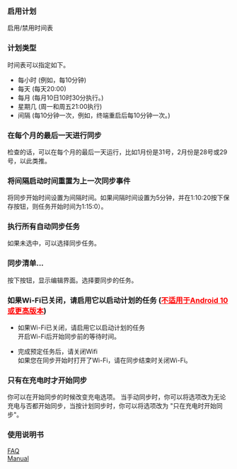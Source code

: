 ### 启用计划<br>

启用/禁用时间表<br>

### 计划类型<br>

时间表可以指定如下。<br>

- 每小时 (例如，每10分钟)<br>
- 每天 (每天20:00)<br>
- 每月 (每月10日10时30分执行。)<br>
- 星期几 (周一和周五21:00执行)<br>
- 间隔 (每10分钟一次，例如，终端重启后每10分钟一次。)<br>

### 在每个月的最后一天进行同步<br>

检查的话，可以在每个月的最后一天运行，比如1月份是31号，2月份是28号或29号，以此类推。<br>

### 将间隔启动时间重置为上一次同步事件<br>

将同步开始时间设置为间隔时间。如果间隔时间设置为5分钟，并在1:10:20按下保存按钮，则任务开始时间为1:15:0）。<br>

### 执行所有自动同步任务<br>

如果未选中，可以选择同步任务。<br>

### 同步清单...<br>
按下按钮，显示编辑界面。选择要同步的任务。<br>

### 如果Wi-Fi已关闭，请启用它以启动计划的任务 (<span style="color: red; "><u>不适用于Android 10或更高版本</u></span>)<br>

- 如果Wi-Fi已关闭，请启用它以启动计划的任务<br>
开启Wi-Fi后开始同步前的等待时间。<br>

- 完成预定任务后，请关闭Wifi<br>
如果您在同步开始时打开了Wi-Fi，请在同步结束时关闭Wi-Fi。<br>

### 只有在充电时才开始同步<br>

你可以在开始同步的时候改变充电选项。 当手动同步时，你可以将选项改为无论充电与否都开始同步，当按计划同步时，你可以将选项改为 "只在充电时开始同步"。<br>

### 使用说明书<br>
[FAQ](https://sentaroh.github.io/Documents/SMBSync2/SMBSync2_FAQ_EN.htm)<br>
[Manual](https://sentaroh.github.io/Documents/SMBSync2/SMBSync2_Desc_EN.htm) <br>
